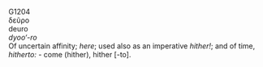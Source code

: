 <body>
  <p>G1204<br>  δεῦρο  <br> deuro  <br><i>dyoo‘-ro </i><br>Of uncertain affinity; <i>here</i>; used also as an imperative <i>hither!</i>; and of time, <i>hitherto:</i> - come (hither), hither [-to].<br></p>
 </body>